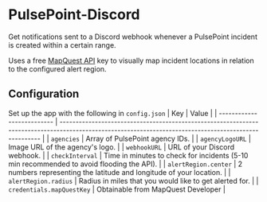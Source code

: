 # PulsePoint-Discord
 Get notifications sent to a Discord webhook whenever a PulsePoint incident is created within a certain range.

 Uses a free [MapQuest API](https://developer.mapquest.com/) key to visually map incident locations in relation to the configured alert region.

## Configuration
Set up the app with the following in `config.json`
| Key                        | Value                                                                                                                                                  |
| -------------------------- | ------------------------------------------------------------------------------------------------------------------------------------------------------ |
| `agencies`                 | Array of PulsePoint agency IDs.                                                                                                                        |
| `agencyLogoURL`            | Image URL of the agency's logo.                                                                                                                        |
| `webhookURL`               | URL of your Discord webhook.                                                                                                                           |
| `checkInterval`            | Time in minutes to check for incidents (5-10 min recommended to avoid flooding the API).                                                               |
| `alertRegion.center`       | 2 numbers representing the latitude and longitude of your location.                                                                                    |
| `alertRegion.radius`       | Radius in miles that you would like to get alerted for.                                                                                                |
| `credentials.mapQuestKey`  | Obtainable from MapQuest Developer                                                                                                                     |
